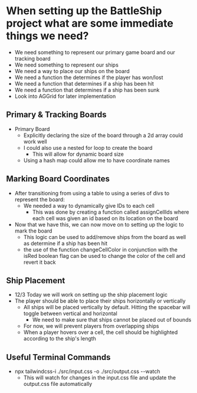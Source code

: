 # When setting up the BattleShip project what are some immediate things we need?

- We need something to represent our primary game board and our tracking board
- We need something to represent our ships
- We need a way to place our ships on the board
- We need a function the determines if the player has won/lost
- We need a function that determines if a ship has been hit
- We need a function that determines if a ship has been sunk
- Look into AGGrid for later implementation

## Primary & Tracking Boards

- Primary Board
    - Explicitly declaring the size of the board through a 2d array could work well
    - I could also use a nested for loop to create the board
        - This will allow for dynamic board size
    - Using a hash map could allow me to have coordinate names

## Marking Board Coordinates

- After transitioning from using a table to using a series of divs to represent the board:
    - We needed a way to dynamically give IDs to each cell
        - This was done by creating a function called assignCellIds where each cell was given an id based on its location on the board
- Now that we have this, we can now move on to setting up the logic to mark the board
    - This logic can be used to add/remove ships from the board as well as determine if a ship has been hit
    - the use of the function changeCellColor in conjunction with the isRed boolean flag can be used to change the color of the cell and revert it back

## Ship Placement
- 12/3 Today we will work on setting up the ship placement logic
- The player should be able to place their ships horizontally or vertically
    - All ships will be placed vertically by default. Hitting the spacebar will toggle between vertical and horizontal
        - We need to make sure that ships cannot be placed out of bounds
    - For now, we will prevent players from overlapping ships 
    - When a player hovers over a cell, the cell should be highlighted according to the ship's length

## Useful Terminal Commands
- npx tailwindcss-i ./src/input.css -o ./src/output.css --watch
    - This will watch for changes in the input.css file and update the output.css file automatically